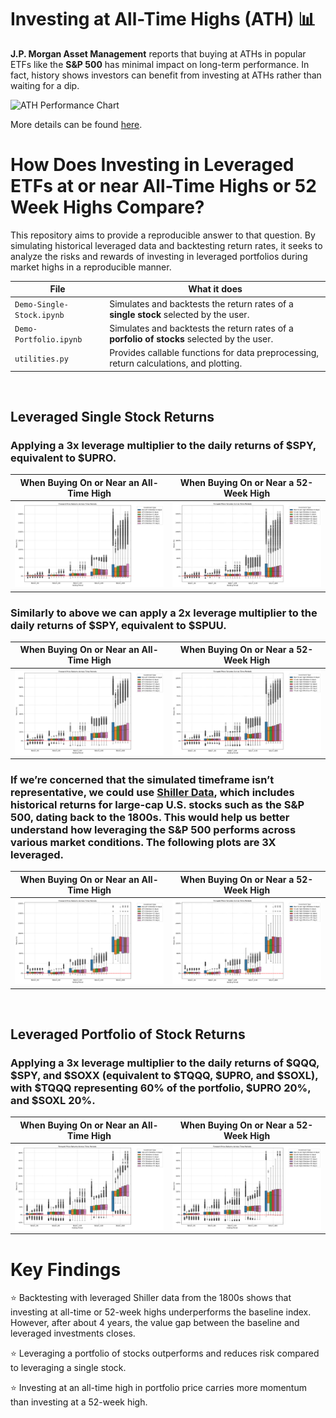 # Investing at All-Time Highs (ATH) 📊

**J.P. Morgan Asset Management** reports that buying at ATHs in popular ETFs like the **S&P 500** has minimal impact on long-term performance. In fact, history shows investors can benefit from investing at ATHs rather than waiting for a dip.

<img src="https://www.jpmorgan.com/content/dam/jpmorgan/images/jpma/3-considerations-for-investing-in-a-bull-market/3-considerations-for-investing-in-a-bull-market-chart-3.jpg" alt="ATH Performance Chart" width="550"/>

More details can be found [here](https://www.jpmorgan.com/insights/markets/top-market-takeaways/3-considerations-for-investing-in-a-bull-market#:~:text=Over%2024%20months%2C%20an%20individual,return%20an%20average%20of%2018.5%25).
  

# How Does Investing in Leveraged ETFs at or near All-Time Highs or 52 Week Highs Compare?
This repository aims to provide a reproducible answer to that question. By simulating historical leveraged data and backtesting return rates, it seeks to analyze the risks and rewards of investing in leveraged portfolios during market highs in a reproducible manner.  

| File                             | What it does                                                                                                                |
|----------------------------------|-----------------------------------------------------------------------------------------------------------------------------|
| `Demo-Single-Stock.ipynb`        | Simulates and backtests the return rates of a **single stock** selected by the user.                                        |
| `Demo-Portfolio.ipynb`           | Simulates and backtests the return rates of a **porfolio of stocks** selected by the user.                                  |
| `utilities.py`                | Provides callable functions for data preprocessing, return calculations, and plotting.                                      |

$~$
  
## **Leveraged Single Stock Returns**
### Applying a 3x leverage multiplier to the daily returns of $SPY, equivalent to $UPRO.
| When Buying On or Near an All-Time High                 | When Buying On or Near a 52-Week High                 |
|---------------------------------------------------------|-----------------------------------------------------------|
| ![Plot ATH](example-images/3X-SPY-ATH.png) | ![Plot 52W](example-images/3X-SPY-52W.png) |

### Similarly to above we can apply a 2x leverage multiplier to the daily returns of $SPY, equivalent to $SPUU.
| When Buying On or Near an All-Time High                 | When Buying On or Near a 52-Week High                 |
|---------------------------------------------------------|-----------------------------------------------------------|
| ![Plot ATH](example-images/2X-SPY-ATH.png) | ![Plot 52W](example-images/2X-SPY-52W.png) |

### If we’re concerned that the simulated timeframe isn’t representative, we could use [Shiller Data](http://www.econ.yale.edu/~shiller/data.htm), which includes historical returns for large-cap U.S. stocks such as the S&P 500, dating back to the 1800s. This would help us better understand how leveraging the S&P 500 performs across various market conditions. The following plots are 3X leveraged.
| When Buying On or Near an All-Time High                 | When Buying On or Near a 52-Week High                 |
|---------------------------------------------------------|-----------------------------------------------------------|
| ![Plot ATH](example-images/3X-Shiller-ATH.png) | ![Plot 52W](example-images/3X-Shiller-52W.png) |
  
$~$

## **Leveraged Portfolio of Stock Returns**
### Applying a 3x leverage multiplier to the daily returns of $QQQ, $SPY, and $SOXX (equivalent to $TQQQ, $UPRO, and $SOXL), with $TQQQ representing 60% of the portfolio, $UPRO 20%, and $SOXL 20%.
| When Buying On or Near an All-Time High                 | When Buying On or Near a 52-Week High                 |
|---------------------------------------------------------|-----------------------------------------------------------|
| ![Plot ATH](example-images/Portfolio-ATH.png) | ![Plot 52W](example-images/Portfolio-52W.png) |


# Key Findings
⭐ Backtesting with leveraged Shiller data from the 1800s shows that investing at all-time or 52-week highs underperforms the baseline index. However, after about 4 years, the value gap between the baseline and leveraged investments closes.

⭐ Leveraging a portfolio of stocks outperforms and reduces risk compared to leveraging a single stock.

⭐ Investing at an all-time high in portfolio price carries more momentum than investing at a 52-week high.  


